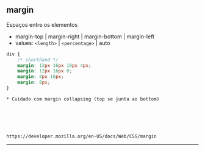 ## margin

Espaços entre os elementos

- margin-top | margin-right | margin-bottom | margin-left
- values: `<length>` | `<percentage>` | auto

```css
div {
    /* shorthand */
    margin: 12px 16px 10px 4px;
    margin: 12px 16px 0;
    margin: 8px 16px;
    margin: 8px;
}
```

    * Cuidado com margin collapsing (top se junta ao bottom)






    https://developer.mozilla.org/en-US/docs/Web/CSS/margin

-----------------------------------------------------------------